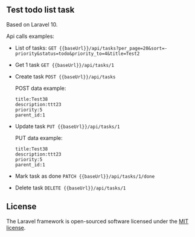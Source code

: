 ## Test todo list task

Based on Laravel 10.

Api calls examples:

- List of tasks:
```GET {{baseUrl}}/api/tasks?per_page=20&sort=-priority&status=todo&priority_to=4&title=Test2```

- Get 1 task
```GET {{baseUrl}}/api/tasks/1```

- Create task
```POST {{baseUrl}}/api/tasks```

    POST data example:
    ```
    title:Test38
    description:ttt23
    priority:5
    parent_id:1
    ```

- Update task
```PUT {{baseUrl}}/api/tasks/1```

    PUT data example:
    ```
    title:Test38
    description:ttt23
    priority:5
    parent_id:1
    ```

- Mark task as done
```PATCH {{baseUrl}}/api/tasks/1/done```

- Delete task
```DELETE {{baseUrl}}/api/tasks/1```

## License

The Laravel framework is open-sourced software licensed under the [MIT license](https://opensource.org/licenses/MIT).
